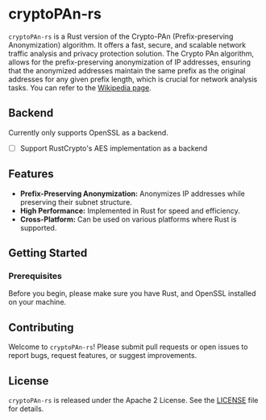 # cryptoPAn-rs

`cryptoPAn-rs` is a Rust version of the Crypto-PAn (Prefix-preserving Anonymization) algorithm. It offers a fast, secure, and scalable network traffic analysis and privacy protection solution. The Crypto PAn algorithm, allows for the prefix-preserving anonymization of IP addresses, ensuring that the anonymized addresses maintain the same prefix as the original addresses for any given prefix length, which is crucial for network analysis tasks.
You can refer to the [Wikipedia page](https://en.wikipedia.org/wiki/Crypto-PAn).

## Backend

Currently only supports OpenSSL as a backend.

- [ ] Support RustCrypto's AES implementation as a backend 

## Features

- **Prefix-Preserving Anonymization:** Anonymizes IP addresses while preserving their subnet structure.
- **High Performance:** Implemented in Rust for speed and efficiency.
- **Cross-Platform:** Can be used on various platforms where Rust is supported.

## Getting Started

### Prerequisites

Before you begin, please make sure you have Rust, and OpenSSL installed on your machine. 


<!-- ### Installation -->

<!-- To use `cryptoPAN-rs` in your project, add the following to your `Cargo.toml` file: -->

<!-- ```toml -->
<!-- [dependencies] -->
<!-- cryptoPAN-rs = { git = "https://github.com/SkuldNorniern/cryptoPAN-rs" } -->
<!-- ``` -->

## Contributing

Welcome to `cryptoPAn-rs`! Please submit pull requests or open issues to report bugs, request features, or suggest improvements.

## License

`cryptoPAn-rs` is released under the Apache 2 License. See the [LICENSE](LICENSE) file for details.
